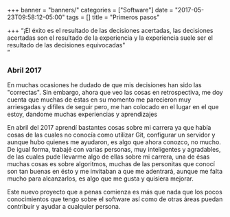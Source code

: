 +++
banner = "banners/"
categories = ["Software"]
date = "2017-05-23T09:58:12-05:00"
tags = []
title = "Primeros pasos"

+++
<q>¡El éxito es el resultado de las decisiones acertadas, las decisiones acertadas son el resultado de la experiencia y la experiencia suele ser el resultado de las     decisiones equivocadas"
 <br>
 <h3><i class="fa fa-calendar" aria-hidden="true" style="color: #006699;"></i> Abril 2017</h3>
 En muchas ocasiones he dudado de que mis decisiones han sido las "correctas". Sin embargo, ahora que veo las cosas en retrospectiva, me doy cuenta que  muchas de éstas     en su momento me parecieron muy arriesgadas y difíles de seguir pero, me han colocado en el lugar en el  que estoy, dandome  muchas experiencias y aprendizajes

 En abril del 2017 aprendí bastantes cosas sobre mi carrera ya que había cosas de las cuales no conocía como utilizar Git, configurar un servidor y aunque hubo quienes     me ayudaron, es algo que ahora conozco, no mucho. De igual forma,  trabajé con varias personas, muy inteligentes y agradables, de las cuales pude llevarme algo de ellas sobre mi carrera, una de ésas muchas cosas es sobre algoritmos, muchas de las personitas que conocí son tan buenas en ésto  y me invitaban a que me adentrará, aunque me falta mucho para alcanzarlos, es algo que me gusta y quisiera mejorar.

Este nuevo proyecto que a penas comienza es más que nada que los pocos conocimientos que tengo sobre el software así como de otras áreas puedan contribuir y ayudar a cualquier persona.
